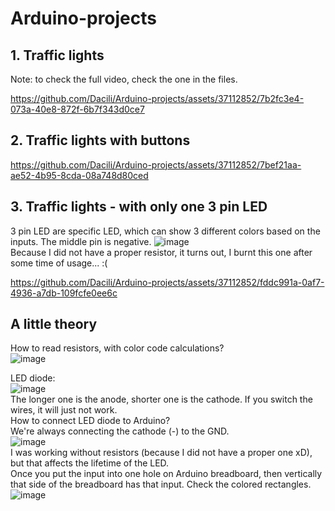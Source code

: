 # Arduino-projects


## 1. Traffic lights    
Note: to check the full video, check the one in the files.  

https://github.com/Dacili/Arduino-projects/assets/37112852/7b2fc3e4-073a-40e8-872f-6b7f343d0ce7

## 2. Traffic lights with buttons




https://github.com/Dacili/Arduino-projects/assets/37112852/7bef21aa-ae52-4b95-8cda-08a748d80ced


## 3. Traffic lights - with only one 3 pin LED

3 pin LED are specific LED, which can show 3 different colors based on the inputs. The middle pin is negative.
![image](https://github.com/Dacili/Arduino-projects/assets/37112852/b949792d-b3ea-4e4a-a7f3-23a994145578)  
Because I did not have a proper resistor, it turns out, I burnt this one after some time of usage... :(  



https://github.com/Dacili/Arduino-projects/assets/37112852/fddc991a-0af7-4936-a7db-109fcfe0ee6c

## A little theory 
How to read resistors, with color code calculations?  
 ![image](https://github.com/Dacili/Arduino-projects/assets/37112852/49985f44-1b95-4fdf-b2ed-c2c75593a6c8)  

LED diode:  
![image](https://github.com/Dacili/Arduino-projects/assets/37112852/87264161-2ad0-45e4-96d1-92e1480de292)  
The longer one is the anode, shorter one is the cathode. If you switch the wires, it will just not work.   
How to connect LED diode to Arduino?  
We're always connecting the cathode (-) to the GND.   
![image](https://github.com/Dacili/Arduino-projects/assets/37112852/5bb9c8ee-4708-4dac-bec3-a1bb1ff03225)  
I was working without resistors (because I did not have a proper one xD), but that affects the lifetime of the LED.   
Once you put the input into one hole on Arduino breadboard, then vertically that side of the breadboard has that input. Check the colored rectangles.  
![image](https://github.com/Dacili/Arduino-projects/assets/37112852/db512a99-638c-4f88-a300-88a590ecfec1)




